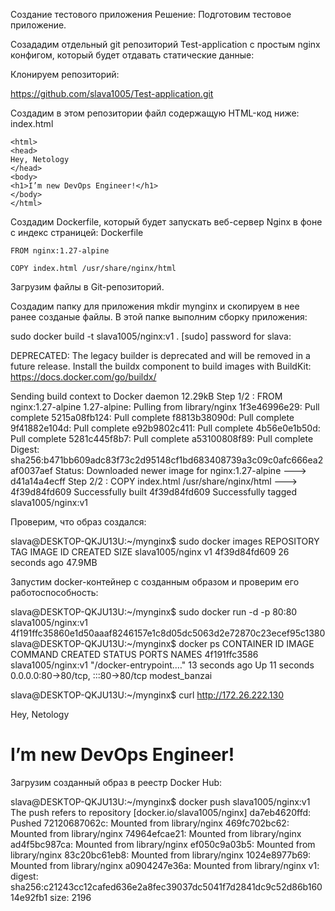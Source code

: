 Создание тестового приложения
Решение:
Подготовим тестовое приложение.

Созададим отдельный git репозиторий Test-application с простым nginx конфигом, который будет отдавать статические данные:

Клонируем репозиторий:

https://github.com/slava1005/Test-application.git

Создадим в этом репозитории файл содержащую HTML-код ниже:
index.html

```
<html>
<head>
Hey, Netology
</head>
<body>
<h1>I’m new DevOps Engineer!</h1>
</body>
</html>
```
Создадим Dockerfile, который будет запускать веб-сервер Nginx в фоне с индекс страницей:
Dockerfile
```
FROM nginx:1.27-alpine

COPY index.html /usr/share/nginx/html
```

Загрузим файлы в Git-репозиторий.

Создадим папку для приложения mkdir mynginx и скопируем в нее ранее созданые файлы.
В этой папке выполним сборку приложения:

sudo docker build -t slava1005/nginx:v1 .
[sudo] password for slava:

DEPRECATED: The legacy builder is deprecated and will be removed in a future release.
            Install the buildx component to build images with BuildKit:
            https://docs.docker.com/go/buildx/

Sending build context to Docker daemon  12.29kB
Step 1/2 : FROM nginx:1.27-alpine
1.27-alpine: Pulling from library/nginx
1f3e46996e29: Pull complete
5215a08fb124: Pull complete
f8813b38090d: Pull complete
9f41882e104d: Pull complete
e92b9802c411: Pull complete
4b56e0e1b50d: Pull complete
5281c445f8b7: Pull complete
a53100808f89: Pull complete
Digest: sha256:b471bb609adc83f73c2d95148cf1bd683408739a3c09c0afc666ea2af0037aef
Status: Downloaded newer image for nginx:1.27-alpine
 ---> d41a14a4ecff
Step 2/2 : COPY index.html /usr/share/nginx/html
 ---> 4f39d84fd609
Successfully built 4f39d84fd609
Successfully tagged slava1005/nginx:v1

Проверим, что образ создался:

slava@DESKTOP-QKJU13U:~/mynginx$ sudo docker images
REPOSITORY                             TAG           IMAGE ID       CREATED          SIZE
slava1005/nginx                        v1            4f39d84fd609   26 seconds ago   47.9MB

Запустим docker-контейнер с созданным образом и проверим его работоспособность:

slava@DESKTOP-QKJU13U:~/mynginx$ sudo docker run -d -p 80:80 slava1005/nginx:v1
4f191ffc35860e1d50aaaf8246157e1c8d05dc5063d2e72870c23ecef95c1380
slava@DESKTOP-QKJU13U:~/mynginx$ docker ps
CONTAINER ID   IMAGE                COMMAND                  CREATED          STATUS          PORTS                               NAMES
4f191ffc3586   slava1005/nginx:v1   "/docker-entrypoint.…"   13 seconds ago   Up 11 seconds   0.0.0.0:80->80/tcp, :::80->80/tcp   modest_banzai

slava@DESKTOP-QKJU13U:~/mynginx$ curl http://172.26.222.130
<html>
<head>
Hey, Netology
</head>
<body>
<h1>I’m new DevOps Engineer!</h1>
</body>
</html>

Загрузим созданный образ в реестр Docker Hub:

slava@DESKTOP-QKJU13U:~/mynginx$ docker push slava1005/nginx:v1
The push refers to repository [docker.io/slava1005/nginx]
da7eb4620ffd: Pushed
72120687062c: Mounted from library/nginx
469fc702bc62: Mounted from library/nginx
74964efcae21: Mounted from library/nginx
ad4f5bc987ca: Mounted from library/nginx
ef050c9a03b5: Mounted from library/nginx
83c20bc61eb8: Mounted from library/nginx
1024e8977b69: Mounted from library/nginx
a0904247e36a: Mounted from library/nginx
v1: digest: sha256:c21243cc12cafed636e2a8fec39037dc5041f7d2841dc9c52d86b16014e92fb1 size: 2196
